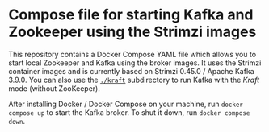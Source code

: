 # Compose file for starting Kafka and Zookeeper using the Strimzi images

This repository contains a Docker Compose YAML file which allows you to start local Zookeeper and Kafka using the broker images.
It uses the Strimzi container images and is currently based on Strimzi 0.45.0 / Apache Kafka 3.9.0.
You can also use the [`./kraft`](./kraft/) subdirectory to run Kafka with the _Kraft_ mode (without ZooKeeper).

After installing Docker / Docker Compose on your machine, run `docker compose up` to start the Kafka broker. To shut it down, run `docker compose down`.